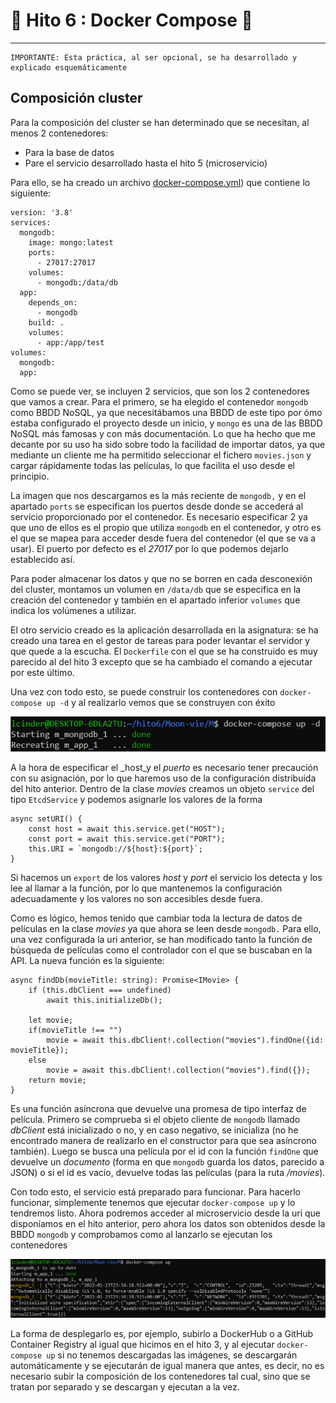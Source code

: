 
# :whale2: Hito 6 : Docker Compose :whale2:

***

```
IMPORTANTE: Esta práctica, al ser opcional, se ha desarrollado y explicado esquemáticamente
```

## Composición cluster

Para la composición del cluster se han determinado que se necesitan, al menos 2 contenedores:
- Para la base de datos
- Pare el servicio desarrollado hasta el hito 5 (microservicio)

Para ello, se ha creado un archivo [docker-compose.yml](https://github.com/LCinder/Moon-vie/blob/master/docker-compose.yml)) que contiene lo siguiente:

```
version: '3.8'
services:
  mongodb:
    image: mongo:latest
    ports:
      - 27017:27017
    volumes:
      - mongodb:/data/db
  app:
    depends_on:
      - mongodb
    build: .
    volumes:
      - app:/app/test
volumes:
  mongodb:
  app:
```

Como se puede ver, se incluyen 2 servicios, que son los 2 contenedores que vamos a crear.
Para el primero, se ha elegido el contenedor `mongodb` como BBDD NoSQL, ya que necesitábamos una BBDD
de este tipo por ómo estaba configurado el proyecto desde un inicio, y `mongo` es una de las BBDD
NoSQL más famosas y con más documentación. Lo que ha hecho que me decante por su uso ha sido sobre todo
la facilidad de importar datos, ya que mediante un cliente me ha permitido seleccionar el fichero `movies.json`
y cargar rápidamente todas las películas, lo que facilita el uso desde el principio.

La imagen que nos descargamos es la más reciente de `mongodb,` y en el apartado `ports` se especifican los puertos
desde donde se accederá al servicio proporcionado por el contenedor. Es necesario especificar 2 ya que uno
de ellos es el propio que utiliza `mongodb` en el contenedor, y otro es el que se mapea para acceder desde fuera
del contenedor (el que se va a usar). El puerto por defecto es el _27017_ por lo que podemos dejarlo establecido así.

Para poder almacenar los datos y que no se borren en cada desconexión del cluster, montamos un volumen
en `/data/db` que se especifica en la creación del contenedor y también en el apartado inferior `volumes` que indica
los volúmenes a utilizar.

El otro servicio creado es la aplicación desarrollada en la asignatura: se ha creado una tarea en el gestor de tareas
para poder levantar el servidor y que quede a la escucha. El `Dockerfile` con el que se ha construido es muy parecido
al del hito 3 excepto que se ha cambiado el comando a ejecutar por este último.

Una vez con todo esto, se puede construir los contenedores con `docker-compose up -d` y al realizarlo vemos
que se construyen con éxito

![Construccion compose](https://github.com/LCinder/Moon-vie/blob/master/docs/img/docker-compose.PNG)


A la hora de especificar el _host_y el _puerto_ es necesario tener precaución con su asignación, por lo que haremos uso
de la configuración distribuida del hito anterior. Dentro de la clase _movies_ creamos un objeto `service` del tipo `EtcdService`
y podemos asignarle los valores de la forma

```
async setURI() {
    const host = await this.service.get("HOST");
    const port = await this.service.get("PORT");
    this.URI = `mongodb://${host}:${port}`;
}
```

Si hacemos un `export` de los valores _host_ y _port_ el servicio los detecta y los lee al llamar a la función, por lo que
mantenemos la configuración adecuadamente y los valores no son accesibles desde fuera.

Como es lógico, hemos tenido que cambiar toda la lectura de datos de películas en la clase _movies_ ya que ahora se leen desde `mongodb.`
Para ello, una vez configurada la uri anterior, se han modificado tanto la función de búsqueda de películas
como el controlador con el que se buscaban en la API. La nueva función es la siguiente:

```
async findDb(movieTitle: string): Promise<IMovie> {
    if (this.dbClient === undefined)
        await this.initializeDb();

    let movie;
    if(movieTitle !== "")
        movie = await this.dbClient!.collection("movies").findOne({id:  movieTitle});
    else
        movie = await this.dbClient!.collection("movies").find({});
    return movie;
}
```

Es una función asíncrona que devuelve una promesa de tipo interfaz de película. Primero se comprueba
si el objeto cliente de `mongodb` llamado _dbClient_ está inicializado o no, y en caso negativo, se inicializa (no he encontrado manera
de realizarlo en el constructor para que sea asíncrono también). Luego se busca una película por el id con la función `findOne`
que devuelve un _documento_ (forma en que `mongodb` guarda los datos, parecido a JSON) o si el id es vacío, devuelve
todas las películas (para la ruta _/movies_).

Con todo esto, el servicio está preparado para funcionar. Para hacerlo funcionar, 
simplemente tenemos que ejecutar `docker-compose up` y lo tendremos listo.
Ahora podremos acceder al microservicio desde la uri que disponíamos en el hito anterior, pero ahora los datos son obtenidos
desde la BBDD `mongodb` y comprobamos como al lanzarlo se ejecutan los contenedores


![hito6Funciona](https://github.com/LCinder/Moon-vie/blob/master/docs/img/hito6Funciona.PNG)


La forma de desplegarlo es, por ejemplo, subirlo a DockerHub o a GitHub Container Registry al igual
que hicimos en el hito 3, y al ejecutar `docker-compose up` si no tenemos descargadas las imágenes, 
se descargarán automáticamente y se ejecutarán de igual manera que antes, es decir, no es necesario subir
la composición de los contenedores tal cual, sino que se tratan por separado y se descargan y ejecutan a la vez.